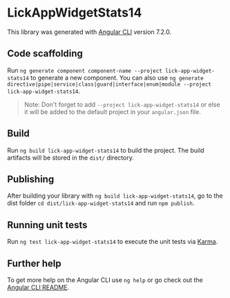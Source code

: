 # LickAppWidgetStats14

This library was generated with [Angular CLI](https://github.com/angular/angular-cli) version 7.2.0.

## Code scaffolding

Run `ng generate component component-name --project lick-app-widget-stats14` to generate a new component. You can also use `ng generate directive|pipe|service|class|guard|interface|enum|module --project lick-app-widget-stats14`.
> Note: Don't forget to add `--project lick-app-widget-stats14` or else it will be added to the default project in your `angular.json` file. 

## Build

Run `ng build lick-app-widget-stats14` to build the project. The build artifacts will be stored in the `dist/` directory.

## Publishing

After building your library with `ng build lick-app-widget-stats14`, go to the dist folder `cd dist/lick-app-widget-stats14` and run `npm publish`.

## Running unit tests

Run `ng test lick-app-widget-stats14` to execute the unit tests via [Karma](https://karma-runner.github.io).

## Further help

To get more help on the Angular CLI use `ng help` or go check out the [Angular CLI README](https://github.com/angular/angular-cli/blob/master/README.md).
